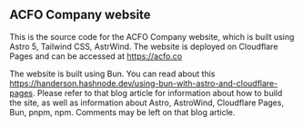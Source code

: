 ## ACFO Company website

This is the source code for the ACFO Company website, which is built using Astro 5, Tailwind CSS, AstrWind. The website is deployed on Cloudflare Pages and can be accessed at https://acfo.co

The website is built using Bun. You can read about this https://handerson.hashnode.dev/using-bun-with-astro-and-cloudflare-pages. Please refer to that blog article for information about how to build the site, as well as information about Astro, AstroWind, Cloudflare Pages, Bun, pnpm, npm. Comments may be left on that blog article.

